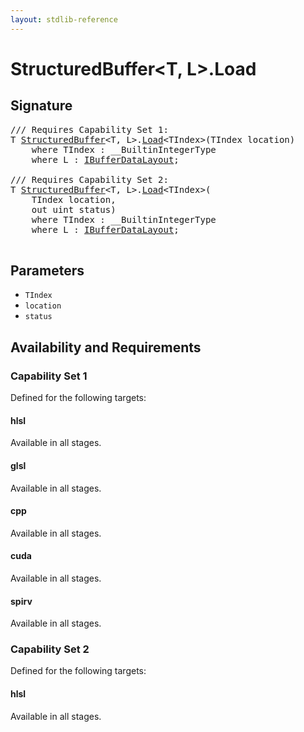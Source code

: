 ```yaml
---
layout: stdlib-reference
---
```


# StructuredBuffer\<T, L\>\.Load

## Signature 

<pre>
/// Requires Capability Set 1:
T <a href="/stdlib-reference/types/StructuredBuffer/index" class="code_type">StructuredBuffer</a>&lt;T, L&gt;.<a href="/stdlib-reference/types/StructuredBuffer/Load">Load</a>&lt;TIndex&gt;(TIndex <span class='code_param'>location</span>)
    <span class='code_keyword'>where</span> TIndex : __BuiltinIntegerType
    <span class='code_keyword'>where</span> L : <a href="/stdlib-reference/interfaces/IBufferDataLayout/index" class="code_type">IBufferDataLayout</a>;

/// Requires Capability Set 2:
T <a href="/stdlib-reference/types/StructuredBuffer/index" class="code_type">StructuredBuffer</a>&lt;T, L&gt;.<a href="/stdlib-reference/types/StructuredBuffer/Load">Load</a>&lt;TIndex&gt;(
    TIndex <span class='code_param'>location</span>,
    <span class="code_keyword">out</span> <span class="code_keyword">uint</span> <span class='code_param'>status</span>)
    <span class='code_keyword'>where</span> TIndex : __BuiltinIntegerType
    <span class='code_keyword'>where</span> L : <a href="/stdlib-reference/interfaces/IBufferDataLayout/index" class="code_type">IBufferDataLayout</a>;

</pre>

## Parameters

* `TIndex`
* `location`
* `status`

## Availability and Requirements

### Capability Set 1

Defined for the following targets:

#### hlsl
Available in all stages.

#### glsl
Available in all stages.

#### cpp
Available in all stages.

#### cuda
Available in all stages.

#### spirv
Available in all stages.


### Capability Set 2

Defined for the following targets:

#### hlsl
Available in all stages.



